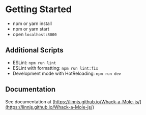 # Getting Started
- npm or yarn install
- npm or yarn start
- open `localhost:8000`

## Additional Scripts
- ESLint: `npm run lint`
- ESLint with formatting: `npm run lint:fix`
- Development mode with HotReloading: `npm run dev`

## Documentation
See documentation at [https://linnjs.github.io/Whack-a-Mole-js/](https://linnjs.github.io/Whack-a-Mole-js/)

